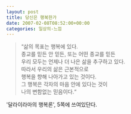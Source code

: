 ```yaml
---
layout: post
title: 당신은 행복한가
date: 2007-02-08T08:52:00+00:00
categories: 일상의-느낌
---
```

<BLOCKQUOTE>“삶의 목표는 행복에 있다.<br />종교를 믿든 안 믿든, 또는 어떤 종교를 믿든<br />우리 모두는 언제나 더 나은 삶을 추구하고 있다.<br />따라서 우리의 삶은 근본적으로<br />행복을 향해 나아가고 있는 것이다.<br />그 행복은 각자의 마음 안에 있다는 것이<br />나의 변함없는 믿음이다.“ <br /></BLOCKQUOTE>'달라이라마의 행복론', 5쪽에 쓰여있단다.<br />
